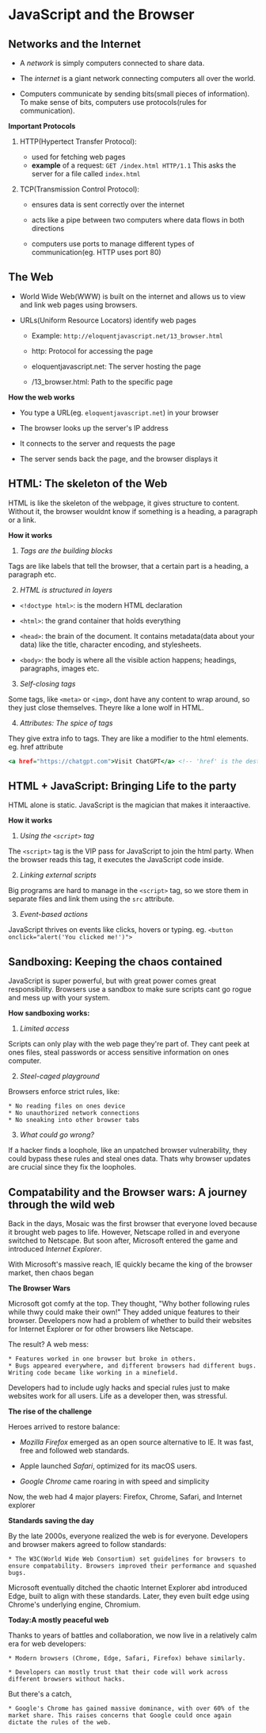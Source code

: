 # JavaScript and the Browser

## Networks and the Internet

* A *network* is simply computers connected to share data.

* The *internet* is a giant network connecting computers all over the world.

* Computers communicate by sending bits(small pieces of information). To make sense of bits, computers use protocols(rules for communication).


**Important Protocols**

1. HTTP(Hypertect Transfer Protocol):
    - used for fetching web pages
    - **example** of a request:
    `GET /index.html HTTP/1.1`
    This asks the server for a file called `index.html`

2. TCP(Transmission Control Protocol):

    - ensures data is sent correctly over the internet

    - acts like a pipe between two computers where data flows in both directions

    - computers use ports to manage different types of communication(eg. HTTP uses port 80)


## The Web

* World Wide Web(WWW) is built on the internet and allows us to view and link web pages using browsers.

* URLs(Uniform Resource Locators) identify web pages

    - Example:
    `http://eloquentjavascript.net/13_browser.html`

    - http: Protocol for accessing the page

    - eloquentjavascript.net: The server hosting the page

    - /13_browser.html: Path to the specific page


**How the web works**

* You type a URL(eg. `eloquentjavascript.net`) in your browser

* The browser looks up the server's IP address

* It connects to the server and requests the page

* The server sends back the page, and the browser displays it


## HTML: The skeleton of the Web

HTML is like the skeleton of the webpage, it gives structure to content. Without it, the browser wouldnt know if something is a heading, a paragraph or a link.

**How it works**

1. *Tags are the building blocks*

Tags are like labels that tell the browser, that a certain part is a heading, a paragraph etc.

2. *HTML is structured in layers*

* `<!doctype html>`: is the modern HTML declaration

* `<html>`: the grand container that holds everything

* `<head>`: the brain of the document. It contains metadata(data about your data) like the title, character encoding, and stylesheets.

* `<body>`: the body is where all the visible action happens; headings, paragraphs, images etc.

3. *Self-closing tags*

Some tags, like `<meta>` or `<img>`, dont have any content to wrap around, so they just close themselves. Theyre like a lone wolf in HTML.

4. *Attributes: The spice of tags*

They give extra info to tags. They are like a modifier to the html elements. eg. href attribute

```htm
<a href="https://chatgpt.com">Visit ChatGPT</a> <!-- 'href' is the destination -->
```


## HTML + JavaScript: Bringing Life to the party

HTML alone is static. JavaScript is the magician that makes it interaactive.

**How it works**

1. *Using the `<script>` tag*

The `<script>` tag is the VIP pass for JavaScript to join the html party. When the browser reads this tag, it executes the JavaScript code inside.

2. *Linking external scripts*

Big programs are hard to manage in the `<script>` tag, so we store them in separate files and link them using the `src` attribute.

3. *Event-based actions*

JavaScript thrives on events like clicks, hovers or typing. eg.
`<button onclick="alert('You clicked me!')">`


## Sandboxing: Keeping the chaos contained

JavaScript is super powerful, but with great power comes great responsibility. Browsers use a sandbox to make sure scripts cant go rogue and mess up with your system.

**How sandboxing works:**

1. *Limited access*

Scripts can only play with the web page they're part of. They cant peek at ones files, steal passwords or access sensitive information on ones computer.

2. *Steel-caged playground*

Browsers enforce strict rules, like:
    
    * No reading files on ones device
    * No unauthorized network connections
    * No sneaking into other browser tabs

3. *What could go wrong?*

If a hacker finds a loophole, like an unpatched browser vulnerability, they could bypass these rules and steal ones data. Thats why browser updates are crucial since they fix the loopholes.


## Compatability and the Browser wars: A journey through the wild web

Back in the days, Mosaic was the first browser that everyone loved because it brought web pages to life. However, Netscape rolled in and everyone switched to Netscape. But soon after, Microsoft entered the game and introduced *Internet Explorer*. 

With Microsoft's massive reach, IE quickly became the king of the browser market, then chaos began


**The Browser Wars**

Microsoft got comfy at the top. They thought, "Why bother following rules while thwy could make their own!" They added unique features to their browser. Developers now had a problem of whether to build their websites for Internet Explorer or for other browsers like Netscape.

The result? A web mess:

    * Features worked in one browser but broke in others.
    * Bugs appeared everywhere, and different browsers had different bugs. Writing code became like working in a minefield.

Developers had to include ugly hacks and special rules just to make websites work for all users. Life as a developer then, was stressful.


**The rise of the challenge**

Heroes arrived to restore balance:

* *Mozilla Firefox* emerged as an open source alternative to IE. It was fast, free and followed web standards.

* Apple launched *Safari*, optimized for its macOS users.

* *Google Chrome* came roaring in with speed and simplicity

Now, the web had 4 major players: Firefox, Chrome, Safari, and Internet explorer


**Standards saving the day**

By the late 2000s, everyone realized the web is for everyone. Developers and browser makers agreed to follow standards:

    * The W3C(World Wide Web Consortium) set guidelines for browsers to ensure compatability. Browsers improved their performance and squashed bugs.

Microsoft eventually ditched the chaotic Internet Explorer abd introduced Edge, built to align with these standards. Later, they even built edge using Chrome's underlying engine, Chromium.


**Today:A mostly peaceful web**

Thanks to years of battles and collaboration, we now live in a relatively calm era for web developers:

    * Modern browsers (Chrome, Edge, Safari, Firefox) behave similarly.

    * Developers can mostly trust that their code will work across different browsers without hacks.

But there's a catch,

    * Google's Chrome has gained massive dominance, with over 60% of the market share. This raises concerns that Google could once again dictate the rules of the web.
